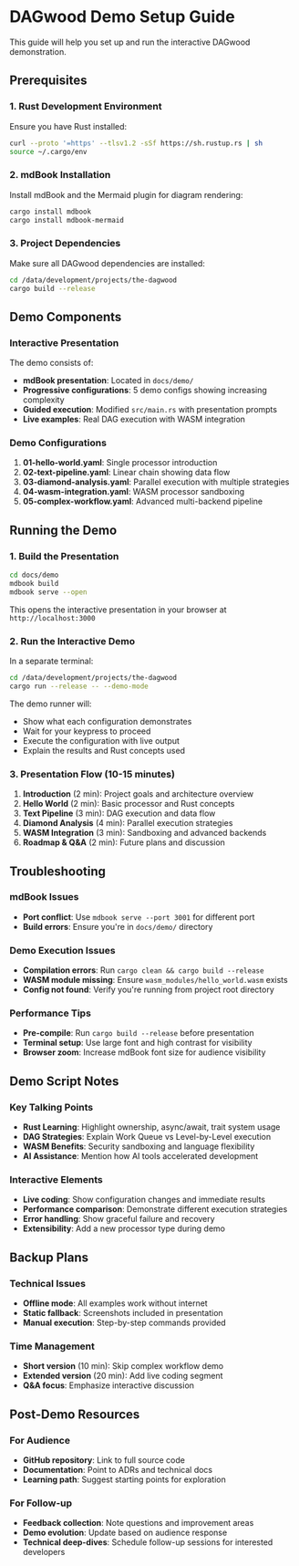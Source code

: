 # DAGwood Demo Setup Guide

This guide will help you set up and run the interactive DAGwood demonstration.

## Prerequisites

### 1. Rust Development Environment
Ensure you have Rust installed:
```bash
curl --proto '=https' --tlsv1.2 -sSf https://sh.rustup.rs | sh
source ~/.cargo/env
```

### 2. mdBook Installation
Install mdBook and the Mermaid plugin for diagram rendering:
```bash
cargo install mdbook
cargo install mdbook-mermaid
```

### 3. Project Dependencies
Make sure all DAGwood dependencies are installed:
```bash
cd /data/development/projects/the-dagwood
cargo build --release
```

## Demo Components

### Interactive Presentation
The demo consists of:
- **mdBook presentation**: Located in `docs/demo/`
- **Progressive configurations**: 5 demo configs showing increasing complexity
- **Guided execution**: Modified `src/main.rs` with presentation prompts
- **Live examples**: Real DAG execution with WASM integration

### Demo Configurations
1. **01-hello-world.yaml**: Single processor introduction
2. **02-text-pipeline.yaml**: Linear chain showing data flow
3. **03-diamond-analysis.yaml**: Parallel execution with multiple strategies
4. **04-wasm-integration.yaml**: WASM processor sandboxing
5. **05-complex-workflow.yaml**: Advanced multi-backend pipeline

## Running the Demo

### 1. Build the Presentation
```bash
cd docs/demo
mdbook build
mdbook serve --open
```
This opens the interactive presentation in your browser at `http://localhost:3000`

### 2. Run the Interactive Demo
In a separate terminal:
```bash
cd /data/development/projects/the-dagwood
cargo run --release -- --demo-mode
```

The demo runner will:
- Show what each configuration demonstrates
- Wait for your keypress to proceed
- Execute the configuration with live output
- Explain the results and Rust concepts used

### 3. Presentation Flow (10-15 minutes)
1. **Introduction** (2 min): Project goals and architecture overview
2. **Hello World** (2 min): Basic processor and Rust concepts
3. **Text Pipeline** (3 min): DAG execution and data flow
4. **Diamond Analysis** (4 min): Parallel execution strategies
5. **WASM Integration** (3 min): Sandboxing and advanced backends
6. **Roadmap & Q&A** (2 min): Future plans and discussion

## Troubleshooting

### mdBook Issues
- **Port conflict**: Use `mdbook serve --port 3001` for different port
- **Build errors**: Ensure you're in `docs/demo/` directory

### Demo Execution Issues
- **Compilation errors**: Run `cargo clean && cargo build --release`
- **WASM module missing**: Ensure `wasm_modules/hello_world.wasm` exists
- **Config not found**: Verify you're running from project root directory

### Performance Tips
- **Pre-compile**: Run `cargo build --release` before presentation
- **Terminal setup**: Use large font and high contrast for visibility
- **Browser zoom**: Increase mdBook font size for audience visibility

## Demo Script Notes

### Key Talking Points
- **Rust Learning**: Highlight ownership, async/await, trait system usage
- **DAG Strategies**: Explain Work Queue vs Level-by-Level execution
- **WASM Benefits**: Security sandboxing and language flexibility
- **AI Assistance**: Mention how AI tools accelerated development

### Interactive Elements
- **Live coding**: Show configuration changes and immediate results
- **Performance comparison**: Demonstrate different execution strategies
- **Error handling**: Show graceful failure and recovery
- **Extensibility**: Add a new processor type during demo

## Backup Plans

### Technical Issues
- **Offline mode**: All examples work without internet
- **Static fallback**: Screenshots included in presentation
- **Manual execution**: Step-by-step commands provided

### Time Management
- **Short version** (10 min): Skip complex workflow demo
- **Extended version** (20 min): Add live coding segment
- **Q&A focus**: Emphasize interactive discussion

## Post-Demo Resources

### For Audience
- **GitHub repository**: Link to full source code
- **Documentation**: Point to ADRs and technical docs
- **Learning path**: Suggest starting points for exploration

### For Follow-up
- **Feedback collection**: Note questions and improvement areas
- **Demo evolution**: Update based on audience response
- **Technical deep-dives**: Schedule follow-up sessions for interested developers
